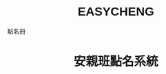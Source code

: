 # EASYCHENG
點名冊
<!DOCTYPE html>
<html lang="zh-Hant">
<head>
  <meta charset="UTF-8">
  <title>安親班點名系統</title>
  <style>
    body { font-family: "Microsoft JhengHei", sans-serif; margin: 20px; }
    h1 { text-align: center; }
    .class-section { margin-bottom: 40px; }
    .students { display: flex; flex-wrap: wrap; gap: 10px; margin-bottom: 10px; }
    .student {
      padding: 8px 12px;
      border: 1px solid #ccc;
      border-radius: 6px;
      cursor: pointer;
      user-select: none;
    }
    .present { background-color: #c8f7c5; }   /* 到課 */
    .sick { background-color: #f8c5c5; color: red; } /* 病假 */
    .absent { background-color: #c5d8f8; color: blue; } /* 固定不到 */
    .stats { font-size: 14px; margin-top: 5px; }
  </style>
</head>
<body>
  <h1>安親班點名系統</h1>

  <div id="classes"></div>

  <script>
    const classLists = {
      "A班": [
        "邱館玟","周永哲","李明希","莊瑋澤","廖威盛","戴云安","邱汝禎","沈可若",
        "郭芊諺","周毓瑄","邱立晴","黃茜涵","陳苡臻","簡心恩","凌翊嘉","張昀庭","曾禹寧"
      ],
      "B班": [
        "林俊曄","呂妍秦","陳明秦","邱延恩","張柏中","吳孝柔","羅嘉賢","彭紫頤","劉宇峰",
        "沈鎧閔","曹雨恩","白若妍","楊岳庭","盧亮宇","林妍均","蘇欽駿","陳汝諺","廖俞融","黃若霙"
      ],
      "C班": [
        "徐千喬","周浚飛","徐重恩","劉宇宸","陳郁婷","詹詠瀅","楊氏玉瑄","盧嘉安","張依婷","張奕竹",
        "羅翔靖","涂恩頤","吳宇勛","趙芸澔","呂芷芸","莊琮禾","林于瑄","黃思妤","莊珮妤","黃芷妤"
      ],
      "D班": [
        "鍾翔丞","鍾浚羽","鄭元凱","方歆明","楊勝智","邱馬希","趙育霖","黃梓玉","吳希柔",
        "陳姿伶","彭芷筠","楊凱庭","邱丞駿","王聲逸","涂恩捷","周瀛杰","豐張念蓁","莊芸妤"
      ]
    };

    const container = document.getElementById("classes");

    function updateStats(section) {
      const students = section.querySelectorAll(".student");
      let present = 0, sick = 0, absent = 0;
      students.forEach(div => {
        if (div.classList.contains("present")) present++;
        else if (div.classList.contains("sick")) sick++;
        else if (div.classList.contains("absent")) absent++;
      });
      const total = students.length;
      section.querySelector(".stats").innerText =
        `✅ 到課: ${present}　🤒 病假: ${sick}　🚫 固定不到: ${absent}　👥 總人數: ${total}`;
    }

    Object.entries(classLists).forEach(([className, students]) => {
      const section = document.createElement("div");
      section.className = "class-section";
      section.innerHTML = `<h2>${className}</h2>`;

      const studentDiv = document.createElement("div");
      studentDiv.className = "students";

      students.forEach(name => {
        const div = document.createElement("div");
        div.className = "student";
        div.innerText = name;

        // 點擊切換狀態
        div.addEventListener("click", () => {
          if (div.classList.contains("present")) {
            div.classList.remove("present");
            div.classList.add("sick");
          } else if (div.classList.contains("sick")) {
            div.classList.remove("sick");
            div.classList.add("absent");
          } else if (div.classList.contains("absent")) {
            div.classList.remove("absent");
          } else {
            div.classList.add("present");
          }
          updateStats(section);
        });

        studentDiv.appendChild(div);
      });

      section.appendChild(studentDiv);

      const statsDiv = document.createElement("div");
      statsDiv.className = "stats";
      section.appendChild(statsDiv);

      container.appendChild(section);
      updateStats(section);
    });
  </script>
</body>
</html>
